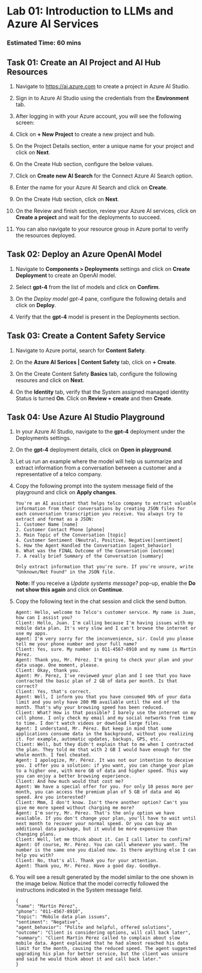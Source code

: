 # Lab 01: Introduction to LLMs and Azure AI Services
### Estimated Time: 60 mins

## Task 01: Create an AI Project and AI Hub Resources

1. Navigate to https://ai.azure.com to create a project in Azure AI Studio.

1. Sign in to Azure AI Studio using the credentials from the **Environment** tab.

1. After logging in with your Azure account, you will see the following screen:

1. Click on **+ New Project** to create a new project and hub.

1. On the Project Details section, enter a unique name for your project and click on **Next**.

1. On the Create Hub section, configure the below values.

1. Click on **Create new AI Search** for the Connect Azure AI Search option.

1. Enter the name for your Azure AI Search and click on **Create**.

1. On the Create Hub section, click on **Next**.

1. On the Review and finish section, review your Azure AI services, click on **Create a project** and wait for the deployments to succeed.

1. You can also navigate to your resource group in Azure portal to verify the resources deployed.

## Task 02: Deploy an Azure OpenAI Model

1. Navigate to **Components > Deployments** settings and click on **Create Deployment** to create an OpenAI model.

1. Select **gpt-4** from the list of models and click on **Confirm**.

1. On the *Deploy model gpt-4* pane, configure the following details and click on **Deploy**.

1. Verify that the **gpt-4** model is present in the Deployments section.

## Task 03: Create a Content Safety Service

1. Navigate to Azure portal, search for **Content Safety**.

1. On the **Azure AI Serices | Content Safety** tab, click on **+ Create**.

1. On the Create Content Safety **Basics** tab, configure the following resoures and click on **Next**.

1. On the **Identity** tab, verify that the System assigned managed identity Status is turned **On**. Click on **Review + create** and then **Create**.

## Task 04: Use Azure AI Studio Playground

1. In your Azure AI Studio, navigate to the **gpt-4** deployment under the Deployments settings.

1. On the **gpt-4** deployment details, click on **Open in playground**.

1. Let us run an example where the model will help us summarize and extract information from a conversation between a customer and a representative of a telco company.

1. Copy the following prompt into the system message field of the playground and click on **Apply changes**.

   ```
   You're an AI assistant that helps telco company to extract valuable information from their conversations by creating JSON files for each conversation transcription you receive. You always try to extract and format as a JSON:
   1. Customer Name [name]
   2. Customer Contact Phone [phone]
   3. Main Topic of the Conversation [topic]
   4. Customer Sentiment (Neutral, Positive, Negative)[sentiment]
   5. How the Agent Handled the Conversation [agent_behavior]
   6. What was the FINAL Outcome of the Conversation [outcome]
   7. A really brief Summary of the Conversation [summary]

   Only extract information that you're sure. If you're unsure, write "Unknown/Not Found" in the JSON file.
   ```
   
   **Note:** If you receive a *Update systems message?* pop-up, enable the **Do not show this again** and click on **Continue**.
   
1. Copy the following text in the chat session and click the send button.

   ```
   Agent: Hello, welcome to Telco's customer service. My name is Juan, how can I assist you?
   Client: Hello, Juan. I'm calling because I'm having issues with my mobile data plan. It's very slow and I can't browse the internet or use my apps.
   Agent: I'm very sorry for the inconvenience, sir. Could you please tell me your phone number and your full name?
   Client: Yes, sure. My number is 011-4567-8910 and my name is Martín Pérez.
   Agent: Thank you, Mr. Pérez. I'm going to check your plan and your data usage. One moment, please.
   Client: Okay, thank you.
   Agent: Mr. Pérez, I've reviewed your plan and I see that you have contracted the basic plan of 2 GB of data per month. Is that correct?
   Client: Yes, that's correct.
   Agent: Well, I inform you that you have consumed 90% of your data limit and you only have 200 MB available until the end of the month. That's why your browsing speed has been reduced.
   Client: What? How is that possible? I barely use the internet on my cell phone. I only check my email and my social networks from time to time. I don't watch videos or download large files.
   Agent: I understand, Mr. Pérez. But keep in mind that some applications consume data in the background, without you realizing it. For example, automatic updates, backups, GPS, etc.
   Client: Well, but they didn't explain that to me when I contracted the plan. They told me that with 2 GB I would have enough for the whole month. I feel cheated.
   Agent: I apologize, Mr. Pérez. It was not our intention to deceive you. I offer you a solution: if you want, you can change your plan to a higher one, with more GB of data and higher speed. This way you can enjoy a better browsing experience.
   Client: And how much would that cost me?
   Agent: We have a special offer for you. For only 10 pesos more per month, you can access the premium plan of 5 GB of data and 4G speed. Are you interested?
   Client: Mmm, I don't know. Isn't there another option? Can't you give me more speed without charging me more?
   Agent: I'm sorry, Mr. Pérez. That's the only option we have available. If you don't change your plan, you'll have to wait until next month to recover your normal speed. Or you can buy an additional data package, but it would be more expensive than changing plans.
   Client: Well, let me think about it. Can I call later to confirm?
   Agent: Of course, Mr. Pérez. You can call whenever you want. The number is the same one you dialed now. Is there anything else I can help you with?
   Client: No, that's all. Thank you for your attention.
   Agent: Thank you, Mr. Pérez. Have a good day. Goodbye.
   ```

1. You will see a result generated by the model similar to the one shown in the image below. Notice that the model correctly followed the instructions indicated in the System message field.

   ```
   {
   "name": "Martín Pérez",
   "phone": "011-4567-8910",
   "topic": "Mobile data plan issues",
   "sentiment": "Negative",
   "agent_behavior": "Polite and helpful, offered solutions",
   "outcome": "Client is considering options, will call back later",
   "summary": "Client Martín Pérez called to complain about slow mobile data. Agent explained that he had almost reached his data limit for the month, causing the reduced speed. The agent suggested upgrading his plan for better service, but the client was unsure and said he would think about it and call back later."
   }
   ```




























